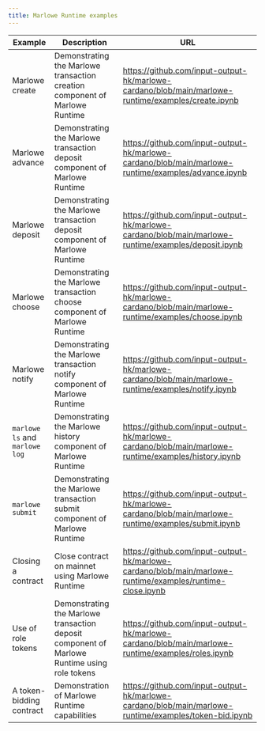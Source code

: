 ```yaml
---
title: Marlowe Runtime examples
---
```


| Example | Description | URL |
| --- | --- | --- |
| Marlowe create | Demonstrating the Marlowe transaction creation component of Marlowe Runtime | https://github.com/input-output-hk/marlowe-cardano/blob/main/marlowe-runtime/examples/create.ipynb | 
| Marlowe advance | Demonstrating the Marlowe transaction deposit component of Marlowe Runtime | https://github.com/input-output-hk/marlowe-cardano/blob/main/marlowe-runtime/examples/advance.ipynb | 
| Marlowe deposit | Demonstrating the Marlowe transaction deposit component of Marlowe Runtime | https://github.com/input-output-hk/marlowe-cardano/blob/main/marlowe-runtime/examples/deposit.ipynb | 
| Marlowe choose | Demonstrating the Marlowe transaction choose component of Marlowe Runtime | https://github.com/input-output-hk/marlowe-cardano/blob/main/marlowe-runtime/examples/choose.ipynb | 
| Marlowe notify | Demonstrating the Marlowe transaction notify component of Marlowe Runtime | https://github.com/input-output-hk/marlowe-cardano/blob/main/marlowe-runtime/examples/notify.ipynb | 
| `marlowe ls` and `marlowe log` | Demonstrating the Marlowe history component of Marlowe Runtime | https://github.com/input-output-hk/marlowe-cardano/blob/main/marlowe-runtime/examples/history.ipynb | 
| `marlowe submit` | Demonstrating the Marlowe transaction submit component of Marlowe Runtime | https://github.com/input-output-hk/marlowe-cardano/blob/main/marlowe-runtime/examples/submit.ipynb | 
| Closing a contract | Close contract on mainnet using Marlowe Runtime | https://github.com/input-output-hk/marlowe-cardano/blob/main/marlowe-runtime/examples/runtime-close.ipynb | 
| Use of role tokens | Demonstrating the Marlowe transaction deposit component of Marlowe Runtime using role tokens | https://github.com/input-output-hk/marlowe-cardano/blob/main/marlowe-runtime/examples/roles.ipynb | 
| A token-bidding contract | Demonstration of Marlowe Runtime capabilities | https://github.com/input-output-hk/marlowe-cardano/blob/main/marlowe-runtime/examples/token-bid.ipynb | 

